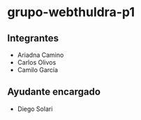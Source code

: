 # grupo-webthuldra-p1

## Integrantes

* Ariadna Camino
* Carlos Olivos
* Camilo García

## Ayudante encargado

* Diego Solari